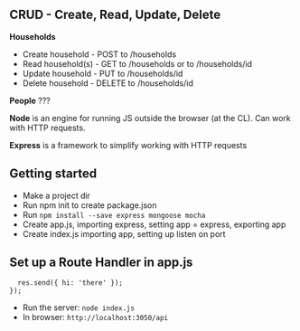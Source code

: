 ## CRUD - Create, Read, Update, Delete

**Households**
- Create household - POST to /households
- Read household(s) - GET to /households or to /households/id
- Update household - PUT to /households/id
- Delete household - DELETE to /households/id

**People**
???

**Node** is an engine for running JS outside the browser (at the CL). Can work with HTTP requests.

**Express** is a framework to simplify working with HTTP requests

## Getting started
- Make a project dir
- Run npm init to create package.json
- Run `npm install --save express mongoose mocha`
- Create app.js, importing express, setting app = express, exporting app
- Create index.js importing app, setting up listen on port

## Set up a Route Handler in app.js
```app.get('/api', (req, res) => {
  res.send({ hi: 'there' });
});
```
- Run the server: `node index.js`
- In browser: `http://localhost:3050/api`
